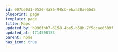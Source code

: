 ```yaml
---
id: 007be0d1-9520-4a86-98cb-ebaa38ae65d5
blueprint: page
template: page
title: Maps
updated_by: b996fbb7-6158-4be5-b58b-7f5ccae6509f
updated_at: 1714508153
parent: home
has_icon: true
---
```

